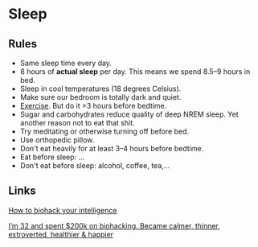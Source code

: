 # Sleep

## Rules
- Same sleep time every day.
- 8 hours of **actual sleep** per day. This means we spend 8.5–9 hours in bed.
- Sleep in cool temperatures (18 degrees Celsius).
- Make sure our bedroom is totally dark and quiet.
- [Exercise](sport.md). But do it >3 hours before bedtime.
- Sugar and carbohydrates reduce quality of deep NREM sleep. Yet another reason not to eat that shit.
- Try meditating or otherwise turning off before bed.
- Use orthopedic pillow.
- Don't eat heavily for at least 3–4 hours before bedtime.
- Eat before sleep: ...
- Don't eat before sleep: alcohol, coffee, tea,...

## Links
[How to biohack your intelligence](https://hackernoon.com/biohack-your-intelligence-now-or-become-obsolete-97cdd15e395f)

[I’m 32 and spent $200k on biohacking. Became calmer, thinner, extroverted, healthier & happier](https://hackernoon.com/im-32-and-spent-200k-on-biohacking-became-calmer-thinner-extroverted-healthier-happier-2a2e846ae113)

